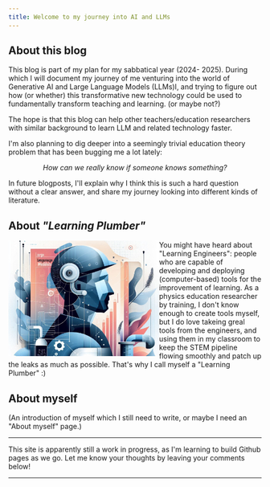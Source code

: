 ```yaml
---
title: Welcome to my journey into AI and LLMs
---
```


## About this blog

  This blog is part of my plan for my sabbatical year (2024- 2025). During which I will document my journey of me venturing into the world of Generative AI and Large Language Models (LLMs)I, and trying to figure out how (or whether) this transformative new technology could be used to fundamentally transform teaching and learning. (or maybe not?) 

  The hope is that this blog can help other teachers/education researchers with similar background to learn LLM and related technology faster.

  I'm also planning to dig deeper into a seemingly trivial education theory problem that has been bugging me a lot lately: 

  <center><em>How can we really know if someone knows something?</em></center>
  
  In future blogposts, I'll explain why I think this is such a hard question without a clear answer, and share my journey looking into different kinds of literature.


## About *"Learning Plumber"*

<img src="./assets/images/the-learning-plumber.png" width="300" style = "float: left" margin-right 
alt = "an AI generated image of the learning plumber">

You might have heard about "Learning Engineers": people who are capable of developing and deploying (computer-based) tools for the improvement of learning. As a physics education researcher by training, I don't know enough to create tools myself, but I do love takeing greal tools from the engineers, and using them in my classroom to keep the STEM pipeline flowing smoothly and patch up the leaks as much as possible. That's why I call myself a "Learning Plumber" :)


## About myself
(An introduction of myself which I still need to write, or maybe I need an "About myself" page.)

---

This site is apparently still a work in progress, as I'm learning to build Github pages as we go. Let me know your thoughts by leaving your comments below!

---

<script src="https://utteranc.es/client.js"
        repo="Zhongzhou/the-learning-plumber"
        issue-term="pathname"
        theme="boxy-light"
        crossorigin="anonymous"
        async>
</script>
